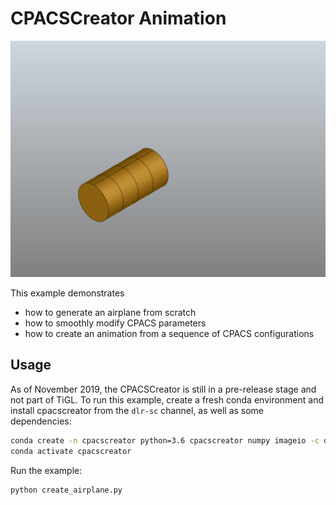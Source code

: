 # CPACSCreator Animation

![](movie.gif)

This example demonstrates 

 - how to generate an airplane from scratch
 - how to smoothly modify CPACS parameters
 - how to create an animation from a sequence of CPACS configurations
 
## Usage
 
As of November 2019, the CPACSCreator is still in a pre-release stage and not part of TiGL. To run this example, create 
a fresh conda environment and install cpacscreator from the `dlr-sc` channel, as well as some dependencies:
 
```bash
conda create -n cpacscreator python=3.6 cpacscreator numpy imageio -c dlr-sc
conda activate cpacscreator
```

Run the example:

```bash
python create_airplane.py
```